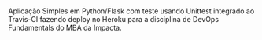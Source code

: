 # 

Aplicação Simples em Python/Flask com teste usando Unittest integrado ao Travis-CI fazendo deploy no Heroku para a disciplina de DevOps Fundamentals do MBA da Impacta.
